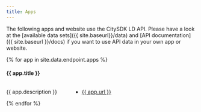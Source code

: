 ```yaml
---
title: Apps
---
```


The following apps and website use the CitySDK LD API. Please have a look at the [available data sets]({{ site.baseurl}}/data) and [API documentation]({{ site.baseurl }}/docs) if you want to use API data in your own app or website.

<div id="apps">
{% for app in site.data.endpoint.apps %}
  <h4 id="{{ app.name }}">{{ app.title }}</h4>
  <div class="row">
    <div class="six columns">
      <p>{{ app.description }}</p>
      <p><ul><li><a href="{{ app.url }}">{{ app.url }}</a></li></ul></p>
    </div>
    <div class="six columns">
      <a class="high-image-link" href="{{ app.url }}" style="background-image: url({{ site.baseurl }}/images/apps/{{ app.name }}-high.jpg)"></a>
    </div>
  </div>
{% endfor %}
</div>

